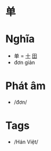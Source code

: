 # 单

# Nghĩa
* 单 = [十](十.md) [田](田.md)
* đơn giản

# Phát âm
* /đơn/

# Tags
* /Hán Việt/

<script>window.HANZI_FIELD='单';</script>
